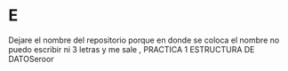 # E
Dejare el nombre del repositorio porque en donde se coloca el nombre no puedo escribir ni 3 letras y me sale , PRACTICA 1 ESTRUCTURA DE DATOSeroor
